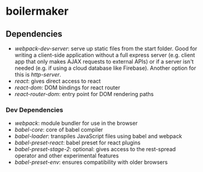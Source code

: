 # boilermaker

## Dependencies

* *webpack-dev-server*: serve up static files from the start folder. Good for writing a client-side application without a full express server (e.g. client app that only makes AJAX requests to external APIs) or if a server isn't needed (e.g. if using a cloud database like Firebase). Another option for this is *http-server*.
* *react*: gives direct access to react
* *react-dom*: DOM bindings for react router
* *react-router-dom*: entry point for DOM rendering paths

### Dev Dependencies

* *webpack*: module bundler for use in the browser
* *babel-core*: core of babel compiler
* *babel-loader*: transpiles JavaScript files using babel and webpack
* *babel-preset-react*: babel preset for react plugins
* *babel-preset-stage-2*: optional: gives access to the rest-spread operator and other experimental features
* *babel-preset-env*: ensures compatibility with older browsers
